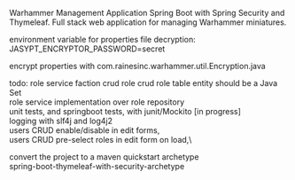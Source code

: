 Warhammer Management Application
Spring Boot with Spring Security and Thymeleaf.
Full stack web application for managing Warhammer miniatures.

environment variable for properties file decryption:
JASYPT_ENCRYPTOR_PASSWORD=secret

encrypt properties with 
com.rainesinc.warhammer.util.Encryption.java


todo:
role service
faction crud
role crud
role table entity should be a Java Set\
role service implementation over role repository\
unit tests, and springboot tests, with junit/Mockito [in progress]\
logging with slf4j and log4j2\
users CRUD enable/disable in edit forms,\
users CRUD pre-select roles in edit form on load,\

convert the project to a maven quickstart archetype\
spring-boot-thymeleaf-with-security-archetype

    